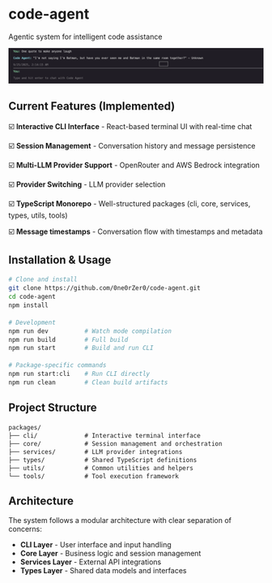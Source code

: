 # code-agent
Agentic system for intelligent code assistance

![sample_agent](./docs/image.png)

## Current Features (Implemented)

☑️ **Interactive CLI Interface** - React-based terminal UI with real-time chat

☑️ **Session Management** - Conversation history and message persistence

☑️ **Multi-LLM Provider Support** - OpenRouter and AWS Bedrock integration

☑️ **Provider Switching** - LLM provider selection

☑️ **TypeScript Monorepo** - Well-structured packages (cli, core, services, types, utils, tools)

☑️ **Message timestamps** - Conversation flow with timestamps and metadata


## Installation & Usage

```bash
# Clone and install
git clone https://github.com/0ne0rZer0/code-agent.git
cd code-agent
npm install

# Development
npm run dev          # Watch mode compilation
npm run build        # Full build
npm run start        # Build and run CLI

# Package-specific commands
npm run start:cli    # Run CLI directly
npm run clean        # Clean build artifacts
```

## Project Structure

```
packages/
├── cli/             # Interactive terminal interface
├── core/            # Session management and orchestration
├── services/        # LLM provider integrations
├── types/           # Shared TypeScript definitions
├── utils/           # Common utilities and helpers
└── tools/           # Tool execution framework
```

## Architecture

The system follows a modular architecture with clear separation of concerns:

- **CLI Layer** - User interface and input handling
- **Core Layer** - Business logic and session management
- **Services Layer** - External API integrations
- **Types Layer** - Shared data models and interfaces